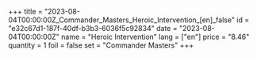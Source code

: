+++
title = "2023-08-04T00:00:00Z_Commander_Masters_Heroic_Intervention_[en]_false"
id = "e32c67d1-187f-40df-b3b3-6036f5c92834"
date = "2023-08-04T00:00:00Z"
name = "Heroic Intervention"
lang = ["en"]
price = "8.46"
quantity = 1
foil = false
set = "Commander Masters"
+++
